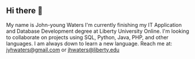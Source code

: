 ## Hi there 👋
My name is John-young Waters
I'm currently finishing my IT Application and Database Development degree at Liberty University Online.
I'm looking to collaborate on projects using SQL, Python, Java, PHP, and other languages.
I am always down to learn a new language.
Reach me at: jyhwaters@gmail.com or jhwaters@liberty.edu

<!--
**JYoung1201/JYoung1201** is a ✨ _special_ ✨ repository because its `README.md` (this file) appears on your GitHub profile.

Here are some ideas to get you started:

- 🔭 I’m currently working on ...
- 🌱 I’m currently learning ...
- 👯 I’m looking to collaborate on ...
- 🤔 I’m looking for help with ...
- 💬 Ask me about ...
- 📫 How to reach me: ...
- 😄 Pronouns: ...
- ⚡ Fun fact: ...
-->
